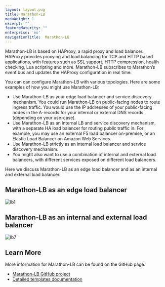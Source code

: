 ```yaml
---
layout: layout.pug
title: Marathon-LB
menuWeight: 1
excerpt: ""
featureMaturity: ""
enterprise: 'no'
navigationTitle:  Marathon-LB
---
```


<!-- This source repo for this topic is https://github.com/dcos/dcos-docs -->


Marathon-LB is based on HAProxy, a rapid proxy and load balancer. HAProxy provides proxying and load balancing for TCP and HTTP based applications, with features such as SSL support, HTTP compression, health checking, Lua scripting and more. Marathon-LB subscribes to Marathon’s event bus and updates the HAProxy configuration in real time.



You can can configure Marathon-LB with various topologies. Here are some examples of how you might use Marathon-LB:

* Use Marathon-LB as your edge load balancer and service discovery mechanism. You could run Marathon-LB on public-facing nodes to route ingress traffic. You would use the IP addresses of your public-facing nodes in the A-records for your internal or external DNS records (depending on your use-case).
* Use Marathon-LB as an internal LB and service discovery mechanism, with a separate HA load balancer for routing public traffic in. For example, you may use an external F5 load balancer on-premise, or an Elastic Load Balancer on Amazon Web Services.
* Use Marathon-LB strictly as an internal load balancer and service discovery mechanism.
* You might also want to use a combination of internal and external load balancers, with different services exposed on different load balancers.

Here we discuss Marathon-LB as an edge load balancer and as an internal and external load balancer.

## Marathon-LB as an edge load balancer

![lb1](/docs/1.10/img/lb1.png)

## Marathon-LB as an internal and external load balancer

![lb7](/docs/1.10/img/lb7.jpg)

## Learn More
More information for Marathon-LB can be found on the GitHub page.

 * [Marathon-LB GitHub project][1]
 * [Detailed templates documentation][2]


[1]: https://github.com/mesosphere/marathon-lb
[2]: https://github.com/mesosphere/marathon-lb/blob/master/Longhelp.md#templates
